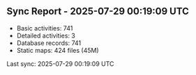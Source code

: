 ## Sync Report - 2025-07-29 00:19:09 UTC

- Basic activities: 741
- Detailed activities: 3
- Database records: 741
- Static maps: 424 files (45M)

Last sync: 2025-07-29 00:19:09 UTC

